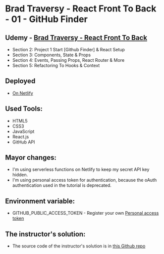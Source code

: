 # Brad Traversy - React Front To Back - 01 - GitHub Finder

## Udemy - [Brad Traversy - React Front To Back](https://www.udemy.com/course/modern-react-front-to-back/)

-   Section 2: Project 1 Start [Github Finder] & React Setup
-   Section 3: Components, State & Props
-   Section 4: Events, Passing Props, React Router & More
-   Section 5: Refactoring To Hooks & Context

## Deployed

-   [On Netlify](https://gabriels-react-front-to-back-01-github-finder.netlify.app/)

## Used Tools:

-   HTML5
-   CSS3
-   JavaScript
-   React.js
-   GitHub API

## Mayor changes:

-   I'm using serverless functions on Netlify to keep my secret API key hidden.
-   I'm using personal access token for authentication, because the oAuth authentication used in the tutorial is deprecated.

## Environment variable:

-   GITHUB_PUBLIC_ACCESS_TOKEN - Register your own [Personal access token](https://github.com/settings/tokens)

## The instructor's solution:

-   The source code of the instructor's solution is in [this Github repo](https://github.com/bradtraversy/github-finder)
